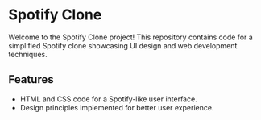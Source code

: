 # Spotify Clone

Welcome to the Spotify Clone project! This repository contains code for a simplified Spotify clone showcasing UI design and web development techniques.

## Features

- HTML and CSS code for a Spotify-like user interface.
- Design principles implemented for better user experience.

